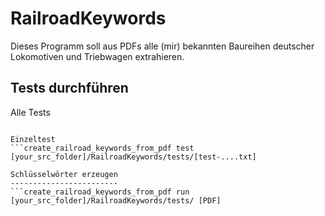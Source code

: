 RailroadKeywords
================
Dieses Programm soll aus PDFs alle (mir) bekannten Baureihen deutscher Lokomotiven und Triebwagen extrahieren.

Tests durchführen
-----------------

Alle Tests
```create_railroad_keywords_from_pdf test [your_src_folder]/RailroadKeywords/tests/

Einzeltest
```create_railroad_keywords_from_pdf test [your_src_folder]/RailroadKeywords/tests/[test-....txt]

Schlüsselwörter erzeugen
------------------------
```create_railroad_keywords_from_pdf run [your_src_folder]/RailroadKeywords/tests/ [PDF]
